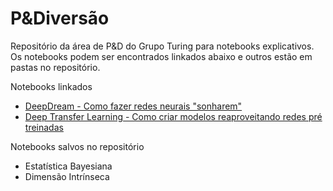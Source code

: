 # P&Diversão
Repositório da área de P&D do Grupo Turing para notebooks explicativos.
Os notebooks podem ser encontrados linkados abaixo e outros estão em pastas no repositório.

Notebooks linkados
* [DeepDream - Como fazer redes neurais "sonharem"](https://github.com/paulosestini/DeepDream)
* [Deep Transfer Learning - Como criar modelos reaproveitando redes pré treinadas](https://github.com/paulosestini/DeepTransferLearning)

Notebooks salvos no repositório
* Estatística Bayesiana
* Dimensão Intrínseca
